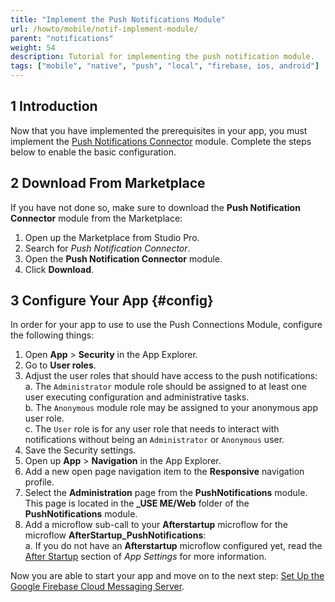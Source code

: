 ```yaml
---
title: "Implement the Push Notifications Module"
url: /howto/mobile/notif-implement-module/
parent: "notifications"
weight: 54
description: Tutorial for implementing the push notification module.
tags: ["mobile", "native", "push", "local", "firebase, ios, android"]
---
```


## 1 Introduction

Now that you have implemented the prerequisites in your app, you must implement the [Push Notifications Connector](https://marketplace.mendix.com/link/component/3003) module. Complete the steps below to enable the basic configuration.

## 2 Download From Marketplace

If you have not done so, make sure to download the **Push Notification Connector** module from the Marketplace:

1. Open up the Marketplace from Studio Pro.
1. Search for *Push Notification Connector*.
1. Open the **Push Notification Connector** module.
1. Click **Download**.

## 3 Configure Your App {#config}

In order for your app to use to use the Push Connections Module, configure the following things:

1. Open **App** > **Security** in the App Explorer.
1. Go to **User roles**.<br />
1. Adjust the user roles that should have access to the push notifications:<br />
	a. The `Administrator` module role should be assigned to at least one user executing configuration and administrative tasks. <br />
	b. The `Anonymous` module role may be assigned to your anonymous app user role. <br />
	c. The `User` role is for any user role that needs to interact with notifications without being an `Administrator` or `Anonymous` user.
1. Save the Security settings.
1. Open up **App** > **Navigation** in the App Explorer.
1. Add a new open page navigation item to the **Responsive** navigation profile.
1. Select the **Administration** page from the **PushNotifications** module. This page is located in the **_USE ME/Web** folder of the **PushNotifications** module.
1. Add a microflow sub-call to your **Afterstartup** microflow for the microflow **AfterStartup_PushNotifications**:<br />
	a. If you do not have an **Afterstartup** microflow configured yet, read the [After Startup](/refguide/project-settings/#after-startup) section of *App Settings* for more information.

Now you are able to start your app and move on to the next step: [Set Up the Google Firebase Cloud Messaging Server](/howto/mobile/setting-up-google-firebase-cloud-messaging-server/).
